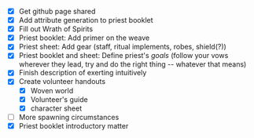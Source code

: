 - [x] Get github page shared
- [x] Add attribute generation to priest booklet
- [x] Fill out Wrath of Spirits
- [x] Priest booklet: Add primer on the weave
- [x] Priest sheet: Add gear (staff, ritual implements, robes, shield(?))
- [x] Priest booklet and sheet: Define priest's *goals* (follow your vows wherever they lead, try and do the right thing -- whatever that means)
- [x] Finish description of exerting intuitively
- [x] Create volunteer handouts
	- [x] Woven world
	- [x] Volunteer's guide
	- [x] character sheet
- [ ] More spawning circumstances
- [x] Priest booklet introductory matter